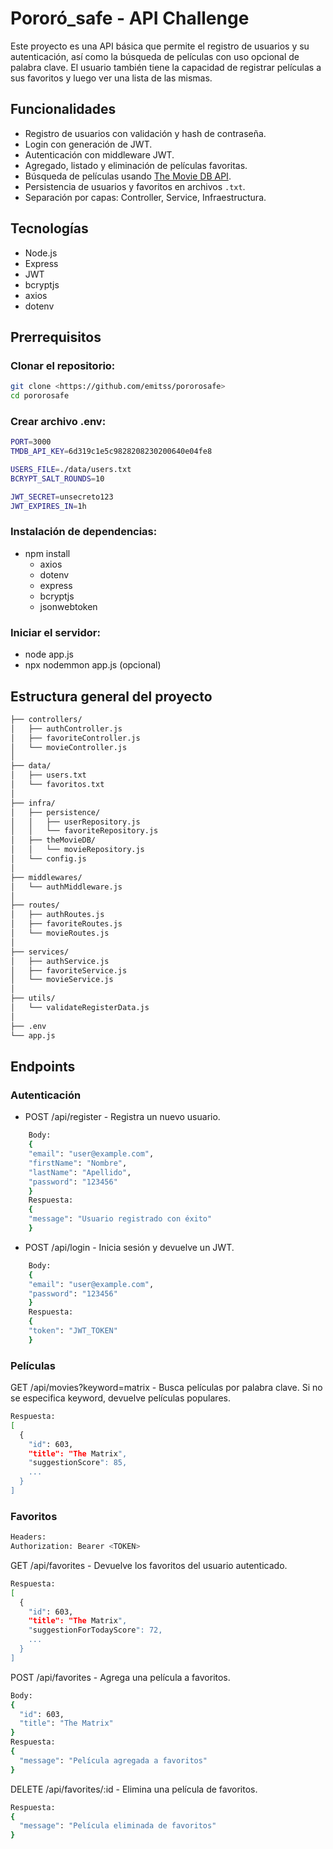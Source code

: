 # Pororó_safe - API Challenge

Este proyecto es una API básica que permite el registro de usuarios y su autenticación, así como la búsqueda de películas con uso opcional de palabra clave. El usuario también tiene la capacidad de registrar películas a sus favoritos y luego ver una lista de las mismas.

## Funcionalidades

- Registro de usuarios con validación y hash de contraseña.
- Login con generación de JWT.
- Autenticación con middleware JWT.
- Agregado, listado y eliminación de películas favoritas.
- Búsqueda de películas usando [The Movie DB API](https://www.themoviedb.org/documentation/api).
- Persistencia de usuarios y favoritos en archivos `.txt`.
- Separación por capas: Controller, Service, Infraestructura.

## Tecnologías

- Node.js
- Express
- JWT
- bcryptjs
- axios
- dotenv

## Prerrequisitos

### Clonar el repositorio:

```bash
git clone <https://github.com/emitss/pororosafe>
cd pororosafe
```

### Crear archivo .env:

```bash
PORT=3000
TMDB_API_KEY=6d319c1e5c9828208230200640e04fe8

USERS_FILE=./data/users.txt
BCRYPT_SALT_ROUNDS=10

JWT_SECRET=unsecreto123
JWT_EXPIRES_IN=1h
```

### Instalación de dependencias:

- npm install
  - axios
  - dotenv
  - express
  - bcryptjs
  - jsonwebtoken

### Iniciar el servidor:

- node app.js
- npx nodemmon app.js (opcional)

## Estructura general del proyecto

```bash
├── controllers/
│   ├── authController.js
│   ├── favoriteController.js
│   └── movieController.js
│
├── data/
│   ├── users.txt
│   └── favoritos.txt
│
├── infra/
│   ├── persistence/
│   │   ├── userRepository.js
│   │   └── favoriteRepository.js
│   ├── theMovieDB/
│   │   └── movieRepository.js
│   └── config.js
│
├── middlewares/
│   └── authMiddleware.js
│
├── routes/
│   ├── authRoutes.js
│   ├── favoriteRoutes.js
│   └── movieRoutes.js
│
├── services/
│   ├── authService.js
│   ├── favoriteService.js
│   └── movieService.js
│
├── utils/
│   └── validateRegisterData.js
│
├── .env
└── app.js
```

## Endpoints

### Autenticación

- POST /api/register - Registra un nuevo usuario.

```bash
    Body:
    {
    "email": "user@example.com",
    "firstName": "Nombre",
    "lastName": "Apellido",
    "password": "123456"
    }
    Respuesta:
    {
    "message": "Usuario registrado con éxito"
    }
```

- POST /api/login - Inicia sesión y devuelve un JWT.

```bash
    Body:
    {
    "email": "user@example.com",
    "password": "123456"
    }
    Respuesta:
    {
    "token": "JWT_TOKEN"
    }
```

### Películas

GET /api/movies?keyword=matrix - Busca películas por palabra clave. Si no se especifica keyword, devuelve películas populares.

```bash
Respuesta:
[
  {
    "id": 603,
    "title": "The Matrix",
    "suggestionScore": 85,
    ...
  }
]
```

### Favoritos

```bash
Headers:
Authorization: Bearer <TOKEN>
```

GET /api/favorites - Devuelve los favoritos del usuario autenticado.

```bash
Respuesta:
[
  {
    "id": 603,
    "title": "The Matrix",
    "suggestionForTodayScore": 72,
    ...
  }
]
```

POST /api/favorites - Agrega una película a favoritos.

```bash
Body:
{
  "id": 603,
  "title": "The Matrix"
}
Respuesta:
{
  "message": "Película agregada a favoritos"
}
```

DELETE /api/favorites/:id - Elimina una película de favoritos.

```bash
Respuesta:
{
  "message": "Película eliminada de favoritos"
}
```
